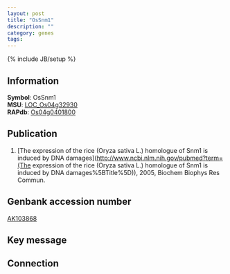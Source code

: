 ```yaml
---
layout: post
title: "OsSnm1"
description: ""
category: genes
tags: 
---
```

{% include JB/setup %}

## Information
__Symbol__: OsSnm1  
__MSU__: [LOC_Os04g32930](http://rice.plantbiology.msu.edu/cgi-bin/ORF_infopage.cgi?orf=LOC_Os04g32930)  
__RAPdb__: [Os04g0401800](http://rapdb.dna.affrc.go.jp/viewer/gbrowse_details/irgsp1?name=Os04g0401800)  

## Publication
1. [The expression of the rice (Oryza sativa L.) homologue of Snm1 is induced by DNA damages](http://www.ncbi.nlm.nih.gov/pubmed?term=(The expression of the rice (Oryza sativa L.) homologue of Snm1 is induced by DNA damages%5BTitle%5D)), 2005, Biochem Biophys Res Commun.

## Genbank accession number
[AK103868](http://www.ncbi.nlm.nih.gov/nuccore/AK103868)

## Key message

## Connection


